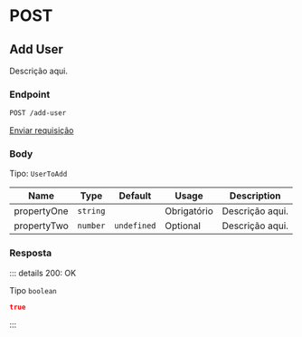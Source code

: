 # POST

## Add User

Descrição aqui.

### Endpoint

```sh
POST /add-user
```

[Enviar requisição](https://hopp.sh/r/aLQnF0HzwHNI '/add-user')

### Body

Tipo: `UserToAdd`

| Name        | Type     | Default     | Usage       | Description     |
| ----------- | -------- | ----------- | ----------- | --------------- |
| propertyOne | `string` |             | Obrigatório | Descrição aqui. |
| propertyTwo | `number` | `undefined` | Optional    | Descrição aqui. |

### Resposta

::: details 200: OK

Tipo `boolean`

```json
true
```

:::
